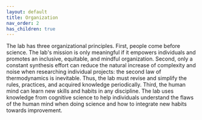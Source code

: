 ```yaml
---
layout: default
title: Organization
nav_order: 2
has_children: true
---
```


The lab has three organizational principles.
First, people come before science. The lab's mission is only meaningful if it empowers individuals and promotes an inclusive, equitable, and mindful organization.
Second, only a constant synthesis effort can reduce the natural increase of complexity and noise when researching individual projects: the second law of thermodynamics is inevitable. Thus, the lab must revise and simplify the rules, practices, and acquired knowledge periodically.
Third, the human mind can learn new skills and habits in any discipline. The lab uses knowledge from cognitive science to help individuals understand the flaws of the human mind when doing science and how to integrate new habits towards improvement.


